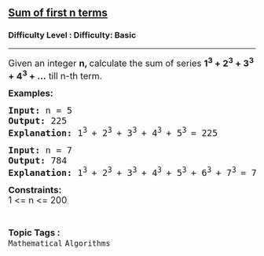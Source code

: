 <h2><a href="https://www.geeksforgeeks.org/problems/sum-of-first-n-terms5843/1">Sum of first n terms</a></h2><h3>Difficulty Level : Difficulty: Basic</h3><hr><div class="problems_problem_content__Xm_eO" data-cur="cursor"><p data-cur="cursor"><span style="font-size: 18px;" data-cur="cursor">Given an integer <strong>n, </strong>calculate the sum of series <strong>1<sup>3</sup> + 2<sup>3</sup> + 3<sup>3</sup> + 4<sup>3</sup> + …</strong> till n-th term.</span></p>
<p data-cur="cursor"><strong><span style="font-size: 18px;">Examples:</span></strong></p>
<pre data-cur="cursor"><span style="font-size: 18px;" data-cur="cursor"><strong data-cur="cursor">Input: </strong>n = 5
<strong data-cur="cursor">Output: </strong>225
<strong data-cur="cursor">Explanation: </strong>1<sup>3 </sup>+ 2<sup data-cur="cursor">3 </sup>+ 3<sup data-cur="cursor">3 </sup>+ 4<sup data-cur="cursor">3 </sup>+ 5<sup data-cur="cursor">3 </sup>= 225</span></pre>
<pre data-cur="cursor"><span style="font-size: 18px;" data-cur="cursor"><strong>Input: </strong>n = 7
<strong>Output: </strong>784
<strong data-cur="cursor">Explanation: </strong>1<sup>3 </sup>+ 2<sup>3 </sup>+ 3<sup>3 </sup>+ 4<sup>3 </sup>+ 5<sup data-cur="cursor">3 </sup>+ 6<sup>3 </sup>+ 7<sup>3 </sup>= 784</span></pre>
<p data-cur="cursor"><span style="font-size: 18px;" data-cur="cursor"><strong>Constraints:</strong><br>1 &lt;= n &lt;= 200&nbsp;</span></p></div><br><p><span style=font-size:18px><strong>Topic Tags : </strong><br><code>Mathematical</code>&nbsp;<code>Algorithms</code>&nbsp;